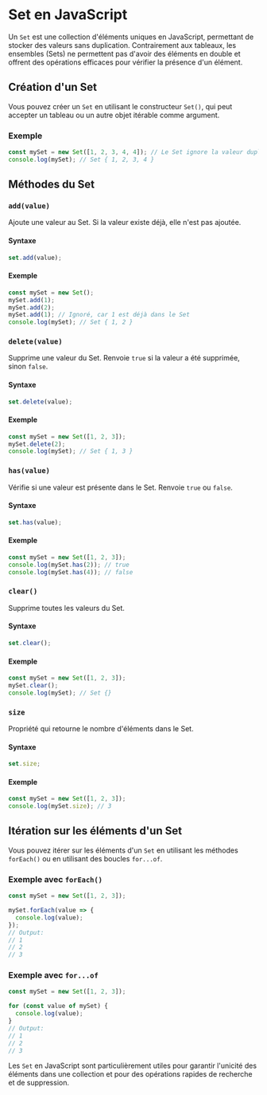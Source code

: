 # Set en JavaScript

Un `Set` est une collection d'éléments uniques en JavaScript, permettant de stocker des valeurs sans duplication. Contrairement aux tableaux, les ensembles (Sets) ne permettent pas d'avoir des éléments en double et offrent des opérations efficaces pour vérifier la présence d'un élément.

## Création d'un Set

Vous pouvez créer un `Set` en utilisant le constructeur `Set()`, qui peut accepter un tableau ou un autre objet itérable comme argument.

### Exemple

```javascript
const mySet = new Set([1, 2, 3, 4, 4]); // Le Set ignore la valeur dupliquée 4
console.log(mySet); // Set { 1, 2, 3, 4 }
```

## Méthodes du Set

### `add(value)`

Ajoute une valeur au Set. Si la valeur existe déjà, elle n'est pas ajoutée.

#### Syntaxe

```javascript
set.add(value);
```

#### Exemple

```javascript
const mySet = new Set();
mySet.add(1);
mySet.add(2);
mySet.add(1); // Ignoré, car 1 est déjà dans le Set
console.log(mySet); // Set { 1, 2 }
```

### `delete(value)`

Supprime une valeur du Set. Renvoie `true` si la valeur a été supprimée, sinon `false`.

#### Syntaxe

```javascript
set.delete(value);
```

#### Exemple

```javascript
const mySet = new Set([1, 2, 3]);
mySet.delete(2);
console.log(mySet); // Set { 1, 3 }
```

### `has(value)`

Vérifie si une valeur est présente dans le Set. Renvoie `true` ou `false`.

#### Syntaxe

```javascript
set.has(value);
```

#### Exemple

```javascript
const mySet = new Set([1, 2, 3]);
console.log(mySet.has(2)); // true
console.log(mySet.has(4)); // false
```

### `clear()`

Supprime toutes les valeurs du Set.

#### Syntaxe

```javascript
set.clear();
```

#### Exemple

```javascript
const mySet = new Set([1, 2, 3]);
mySet.clear();
console.log(mySet); // Set {}
```

### `size`

Propriété qui retourne le nombre d'éléments dans le Set.

#### Syntaxe

```javascript
set.size;
```

#### Exemple

```javascript
const mySet = new Set([1, 2, 3]);
console.log(mySet.size); // 3
```

## Itération sur les éléments d'un Set

Vous pouvez itérer sur les éléments d'un `Set` en utilisant les méthodes `forEach()` ou en utilisant des boucles `for...of`.

### Exemple avec `forEach()`

```javascript
const mySet = new Set([1, 2, 3]);

mySet.forEach(value => {
  console.log(value);
});
// Output:
// 1
// 2
// 3
```

### Exemple avec `for...of`

```javascript
const mySet = new Set([1, 2, 3]);

for (const value of mySet) {
  console.log(value);
}
// Output:
// 1
// 2
// 3
```

Les `Set` en JavaScript sont particulièrement utiles pour garantir l'unicité des éléments dans une collection et pour des opérations rapides de recherche et de suppression.